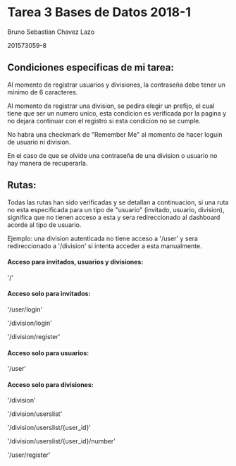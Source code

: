 # Tarea 3 Bases de Datos 2018-1

Bruno Sebastian Chavez Lazo

201573059-8

## Condiciones especificas de mi tarea:

Al momento de registrar usuarios y divisiones,
la contraseña debe tener un minimo de 6 caracteres.

Al momento de registrar una division, 
se pedira elegir un prefijo, 
el cual tiene que ser un numero unico, 
esta condicion es verificada por la pagina y 
no dejara continuar con el registro si esta 
condicion no se cumple.

No habra una checkmark de "Remember Me" 
al momento de hacer loguin de usuario ni division.

En el caso de que se olvide una contraseña 
de una division o usuario no hay manera de recuperarla.

## Rutas:
Todas las rutas han sido verificadas y se detallan 
a continuacion, si una ruta no esta especificada 
para un tipo de "usuario" (invitado, usuario, division), 
significa que no tienen acceso 
a esta y sera redireccionado 
al dashboard acorde al tipo de usuario.

Ejemplo: una division autenticada no tiene acceso a '/user'
y sera redireccionado a '/division' 
si intenta acceder a esta manualmente.
#### Acceso para invitados, usuarios y divisiones:

'/'

#### Acceso solo para invitados:

'/user/login'

'/division/login'

'/division/register'

#### Acceso solo para usuarios:

'/user'

#### Acceso solo para divisiones:

'/division'

'/division/userslist'

'/division/userslist/{user_id}'

'/division/userslist/{user_id}/number'

'/user/register'
